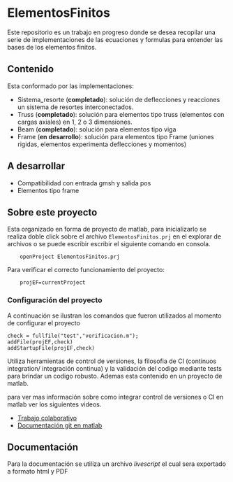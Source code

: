 # ElementosFinitos
Este repositorio es un trabajo en progreso donde se desea recopilar una serie de implementaciones de las ecuaciones y formulas para entender las bases de los elementos finitos.

## Contenido
Esta conformado por las implementaciones:
* Sistema_resorte (__completado__): solución de deflecciones y reacciones un sistema de resortes interconectados.     
* Truss (__completado__): solución para elementos tipo truss (elementos con cargas axiales) en 1, 2 o 3 dimensiones. 
* Beam (__completado__): solución para elementos tipo viga
* Frame (__en desarrollo__): solución para elementos tipo Frame (uniones rigidas, elementos experimenta deflecciones y  momentos) 


## A desarrollar
- Compatibilidad con entrada gmsh y salida pos
- Elementos tipo frame

## Sobre este proyecto
Esta organizado en forma de proyecto de matlab, para inicializarlo se realiza doble click sobre el archivo ```ElementosFinitos.prj``` en el explorar de archivos  o se puede escribir escribir el siguiente comando en consola.

```    
    openProject ElementosFinitos.prj
```

Para verificar el correcto funcionamiento del proyecto:

```    
    projEF=currentProject
```

### Configuración del proyecto
A continuación se ilustran los comandos que fueron utilizados al momento de configurar el proyecto 
```
check = fullfile("test","verificacion.m");
addFile(projEF,check)
addStartupFile(projEF,check)
```

Utiliza herramientas de control de versiones, la filosofia de CI (continuos integration/ integración continua) y la validación del codigo mediante tests para brindar un codigo robusto. Ademas esta contenido en un proyecto de matlab. 

para ver mas información sobre como integrar control de versiones o CI en matlab ver los siguientes videos.

* [Trabajo colaborativo](https://es.mathworks.com/videos/bulletproofing-collaborative-softwarevelopment-with-matlab-and-simulink-1589347030586.html)
* [Documentación git en matlab](https://es.mathworks.com/help/matlab/matlab_prog/set-up-git-source-control.html)



## Documentación 
Para la documentación se utiliza un archivo _livescript_ el cual sera exportado a formato html y PDF 



